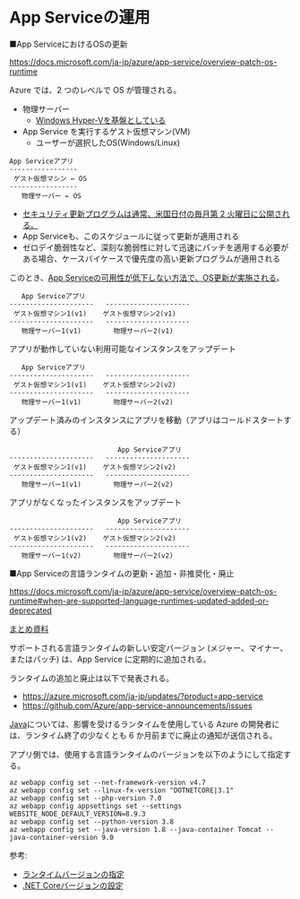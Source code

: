 # App Serviceの運用

■App ServiceにおけるOSの更新

https://docs.microsoft.com/ja-jp/azure/app-service/overview-patch-os-runtime


Azure では、2 つのレベルで OS が管理される。

- 物理サーバー
  - [Windows Hyper-Vを基盤としている](https://docs.microsoft.com/ja-jp/azure/security/fundamentals/hypervisor)
- App Service を実行するゲスト仮想マシン(VM)
  - ユーザーが選択したOS(Windows/Linux)

```
App Serviceアプリ
-----------------
 ゲスト仮想マシン ← OS
-----------------
   物理サーバー ← OS
```


- [セキュリティ更新プログラムは通常、米国日付の毎月第 2 火曜日に公開される。](https://msrc-blog.microsoft.com/2020/11/10/securityupdatereleaseschedule2021/)
- App Serviceも、このスケジュールに従って更新が適用される
- ゼロデイ脆弱性など、深刻な脆弱性に対して迅速にパッチを適用する必要がある場合、ケースバイケースで優先度の高い更新プログラムが適用される

このとき、[App Serviceの可用性が低下しない方法で、OS更新が実施される](https://satonaoki.wordpress.com/2018/01/25/demystifying-the-magic-behind-app-service-os-updates/)。

```
   App Serviceアプリ
---------------------   ---------------------
 ゲスト仮想マシン1(v1)    ゲスト仮想マシン2(v1) 
---------------------   ---------------------
   物理サーバー1(v1)        物理サーバー2(v1)
```

アプリが動作していない利用可能なインスタンスをアップデート

```
   App Serviceアプリ
---------------------   ---------------------
 ゲスト仮想マシン1(v1)    ゲスト仮想マシン2(v2) 
---------------------   ---------------------
   物理サーバー1(v1)        物理サーバー2(v2)
```

アップデート済みのインスタンスにアプリを移動（アプリはコールドスタートする）

```
                           App Serviceアプリ
---------------------   ---------------------
 ゲスト仮想マシン1(v1)    ゲスト仮想マシン2(v2) 
---------------------   ---------------------
   物理サーバー1(v1)        物理サーバー2(v2)
```

アプリがなくなったインスタンスをアップデート

```
                           App Serviceアプリ
---------------------   ---------------------
 ゲスト仮想マシン1(v2)    ゲスト仮想マシン2(v2) 
---------------------   ---------------------
   物理サーバー1(v2)        物理サーバー2(v2)
```

■App Serviceの言語ランタイムの更新・追加・非推奨化・廃止

https://docs.microsoft.com/ja-jp/azure/app-service/overview-patch-os-runtime#when-are-supported-language-runtimes-updated-added-or-deprecated

[まとめ資料](pdf/mod01/App%20Serviceの「更新」.pdf)

サポートされる言語ランタイムの新しい安定バージョン (メジャー、マイナー、またはパッチ) は、App Service に定期的に追加される。

ランタイムの追加と廃止は以下で発表される。

- https://azure.microsoft.com/ja-jp/updates/?product=app-service
- https://github.com/Azure/app-service-announcements/issues

[Java](https://docs.microsoft.com/ja-jp/azure/app-service/configure-language-java?pivots=platform-linux#deprecation-and-retirement)については、影響を受けるランタイムを使用している Azure の開発者には、ランタイム終了の少なくとも 6 か月前までに廃止の通知が送信される。

アプリ側では、使用する言語ランタイムのバージョンを以下のようにして指定する。

```
az webapp config set --net-framework-version v4.7 
az webapp config set --linux-fx-version "DOTNETCORE|3.1"
az webapp config set --php-version 7.0 
az webapp config appsettings set --settings WEBSITE_NODE_DEFAULT_VERSION=8.9.3 
az webapp config set --python-version 3.8 
az webapp config set --java-version 1.8 --java-container Tomcat --java-container-version 9.0 
```

参考: 
- [ランタイムバージョンの指定](https://docs.microsoft.com/ja-jp/azure/app-service/overview-patch-os-runtime#new-major-and-minor-versions)
- [.NET Coreバージョンの設定](https://docs.microsoft.com/ja-jp/azure/app-service/configure-language-dotnetcore?pivots=platform-linux#set-net-core-version)
